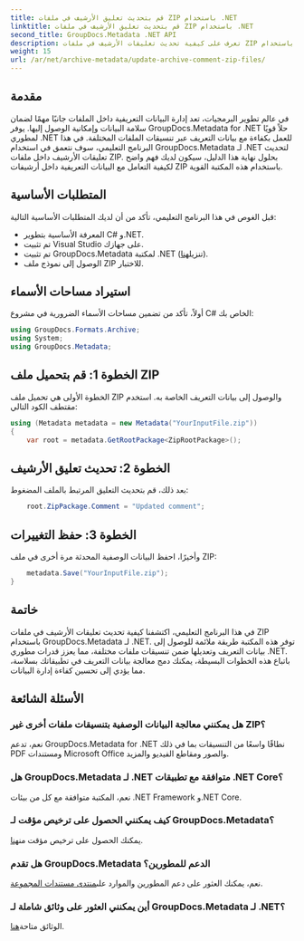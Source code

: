 ```yaml
---
title: قم بتحديث تعليق الأرشيف في ملفات ZIP باستخدام .NET
linktitle: قم بتحديث تعليق الأرشيف في ملفات ZIP باستخدام .NET
second_title: GroupDocs.Metadata .NET API
description: تعرف على كيفية تحديث تعليقات الأرشيف في ملفات ZIP باستخدام GroupDocs.Metadata لـ .NET. تعزيز إدارة البيانات التعريفية في تطبيقات C# دون عناء.
weight: 15
url: /ar/net/archive-metadata/update-archive-comment-zip-files/
---
```

## مقدمة
في عالم تطوير البرمجيات، تعد إدارة البيانات التعريفية داخل الملفات جانبًا مهمًا لضمان سلامة البيانات وإمكانية الوصول إليها. يوفر GroupDocs.Metadata for .NET حلاً قويًا لمطوري .NET للعمل بكفاءة مع بيانات التعريف عبر تنسيقات الملفات المختلفة. في هذا البرنامج التعليمي، سوف نتعمق في استخدام GroupDocs.Metadata لـ .NET لتحديث تعليقات الأرشيف داخل ملفات ZIP. بحلول نهاية هذا الدليل، سيكون لديك فهم واضح لكيفية التعامل مع البيانات التعريفية داخل أرشيفات ZIP باستخدام هذه المكتبة القوية.
## المتطلبات الأساسية
قبل الغوص في هذا البرنامج التعليمي، تأكد من أن لديك المتطلبات الأساسية التالية:
- المعرفة الأساسية بتطوير C# و.NET.
- تم تثبيت Visual Studio على جهازك.
-  تم تثبيت GroupDocs.Metadata لمكتبة .NET (تنزيل[هنا](https://releases.groupdocs.com/metadata/net/)).
- الوصول إلى نموذج ملف ZIP للاختبار.

## استيراد مساحات الأسماء
أولاً، تأكد من تضمين مساحات الأسماء الضرورية في مشروع C# الخاص بك:
```csharp
using GroupDocs.Formats.Archive;
using System;
using GroupDocs.Metadata;
```
## الخطوة 1: قم بتحميل ملف ZIP
الخطوة الأولى هي تحميل ملف ZIP والوصول إلى بيانات التعريف الخاصة به. استخدم مقتطف الكود التالي:
```csharp
using (Metadata metadata = new Metadata("YourInputFile.zip"))
{
    var root = metadata.GetRootPackage<ZipRootPackage>();
```
## الخطوة 2: تحديث تعليق الأرشيف
بعد ذلك، قم بتحديث التعليق المرتبط بالملف المضغوط:
```csharp
    root.ZipPackage.Comment = "Updated comment";
```
## الخطوة 3: حفظ التغييرات
وأخيرًا، احفظ البيانات الوصفية المحدثة مرة أخرى في ملف ZIP:
```csharp
    metadata.Save("YourInputFile.zip");
}
```

## خاتمة
في هذا البرنامج التعليمي، اكتشفنا كيفية تحديث تعليقات الأرشيف في ملفات ZIP باستخدام GroupDocs.Metadata لـ .NET. توفر هذه المكتبة طريقة ملائمة للوصول إلى بيانات التعريف وتعديلها ضمن تنسيقات ملفات مختلفة، مما يعزز قدرات مطوري .NET. باتباع هذه الخطوات البسيطة، يمكنك دمج معالجة بيانات التعريف في تطبيقاتك بسلاسة، مما يؤدي إلى تحسين كفاءة إدارة البيانات.

## الأسئلة الشائعة
### هل يمكنني معالجة البيانات الوصفية بتنسيقات ملفات أخرى غير ZIP؟
نعم، تدعم GroupDocs.Metadata for .NET نطاقًا واسعًا من التنسيقات بما في ذلك PDF ومستندات Microsoft Office والصور ومقاطع الفيديو والمزيد.
### هل GroupDocs.Metadata لـ .NET متوافقة مع تطبيقات .NET Core؟
نعم، المكتبة متوافقة مع كل من بيئات .NET Framework و.NET Core.
### كيف يمكنني الحصول على ترخيص مؤقت لـ GroupDocs.Metadata؟
 يمكنك الحصول على ترخيص مؤقت من[هنا](https://purchase.groupdocs.com/temporary-license/).
### هل تقدم GroupDocs.Metadata الدعم للمطورين؟
 نعم، يمكنك العثور على دعم المطورين والموارد على[منتدى مستندات المجموعة](https://forum.groupdocs.com/c/metadata/14).
### أين يمكنني العثور على وثائق شاملة لـ GroupDocs.Metadata لـ .NET؟
 الوثائق متاحة[هنا](https://tutorials.groupdocs.com/metadata/net/).